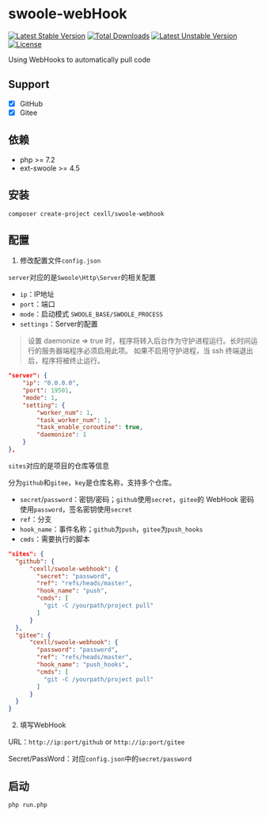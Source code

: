 # swoole-webHook

[![Latest Stable Version](http://poser.pugx.org/cexll/swoole-webhook/v)](https://packagist.org/packages/cexll/swoole-webhook) [![Total Downloads](http://poser.pugx.org/cexll/swoole-webhook/downloads)](https://packagist.org/packages/cexll/swoole-webhook) [![Latest Unstable Version](http://poser.pugx.org/cexll/swoole-webhook/v/unstable)](https://packagist.org/packages/cexll/swoole-webhook) [![License](http://poser.pugx.org/cexll/swoole-webhook/license)](https://packagist.org/packages/cexll/swoole-webhook)

Using WebHooks to automatically pull code

## Support

* [x] GitHub
* [x] Gitee

## 依赖

* php >= 7.2
* ext-swoole >= 4.5

## 安装

```shell
composer create-project cexll/swoole-webhook
```

## 配置

1. 修改配置文件`config.json`

`server`对应的是`Swoole\Http\Server`的相关配置

* `ip`：IP地址
* `port`：端口
* `mode`：启动模式 `SWOOLE_BASE/SWOOLE_PROCESS`
* `settings`：Server的配置

> 设置 daemonize => true 时，程序将转入后台作为守护进程运行。长时间运行的服务器端程序必须启用此项。
如果不启用守护进程，当 ssh 终端退出后，程序将被终止运行。

```json
"server": {
    "ip": "0.0.0.0",
    "port": 19501,
    "mode": 1,
    "setting": {
        "worker_num": 1,
        "task_worker_num": 1,
        "task_enable_coroutine": true,
        "daemonize": 1
    }
},
```

`sites`对应的是项目的仓库等信息

分为`github`和`gitee`，`key`是仓库名称，支持多个仓库。

* `secret`/`password`：密钥/密码；`github`使用`secret`，`gitee`的 WebHook 密码使用`password`，签名密钥使用`secret`
* `ref`：分支
* `hook_name`：事件名称；`github`为`push`，`gitee`为`push_hooks`
* `cmds`：需要执行的脚本

```json
"sites": {
  "github": {
      "cexll/swoole-webhook": {
        "secret": "password",
        "ref": "refs/heads/master",
        "hook_name": "push",
        "cmds": [
          "git -C /yourpath/project pull"
        ]
      }
  },
  "gitee": {
      "cexll/swoole-webhook": {
        "password": "password",
        "ref": "refs/heads/master",
        "hook_name": "push_hooks",
        "cmds": [
          "git -C /yourpath/project pull"
        ]
      }
  }
}
```

2. 填写WebHook

URL：`http://ip:port/github` or `http://ip:port/gitee`

Secret/PassWord：对应`config.json`中的`secret/password`

## 启动

```shell
php run.php
```
